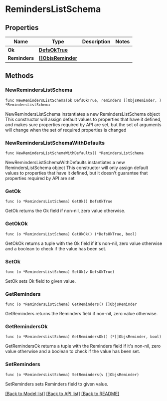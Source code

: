 # RemindersListSchema

## Properties

Name | Type | Description | Notes
------------ | ------------- | ------------- | -------------
**Ok** | [**DefsOkTrue**](DefsOkTrue.md) |  | 
**Reminders** | [**[]ObjsReminder**](ObjsReminder.md) |  | 

## Methods

### NewRemindersListSchema

`func NewRemindersListSchema(ok DefsOkTrue, reminders []ObjsReminder, ) *RemindersListSchema`

NewRemindersListSchema instantiates a new RemindersListSchema object
This constructor will assign default values to properties that have it defined,
and makes sure properties required by API are set, but the set of arguments
will change when the set of required properties is changed

### NewRemindersListSchemaWithDefaults

`func NewRemindersListSchemaWithDefaults() *RemindersListSchema`

NewRemindersListSchemaWithDefaults instantiates a new RemindersListSchema object
This constructor will only assign default values to properties that have it defined,
but it doesn't guarantee that properties required by API are set

### GetOk

`func (o *RemindersListSchema) GetOk() DefsOkTrue`

GetOk returns the Ok field if non-nil, zero value otherwise.

### GetOkOk

`func (o *RemindersListSchema) GetOkOk() (*DefsOkTrue, bool)`

GetOkOk returns a tuple with the Ok field if it's non-nil, zero value otherwise
and a boolean to check if the value has been set.

### SetOk

`func (o *RemindersListSchema) SetOk(v DefsOkTrue)`

SetOk sets Ok field to given value.


### GetReminders

`func (o *RemindersListSchema) GetReminders() []ObjsReminder`

GetReminders returns the Reminders field if non-nil, zero value otherwise.

### GetRemindersOk

`func (o *RemindersListSchema) GetRemindersOk() (*[]ObjsReminder, bool)`

GetRemindersOk returns a tuple with the Reminders field if it's non-nil, zero value otherwise
and a boolean to check if the value has been set.

### SetReminders

`func (o *RemindersListSchema) SetReminders(v []ObjsReminder)`

SetReminders sets Reminders field to given value.



[[Back to Model list]](../README.md#documentation-for-models) [[Back to API list]](../README.md#documentation-for-api-endpoints) [[Back to README]](../README.md)



